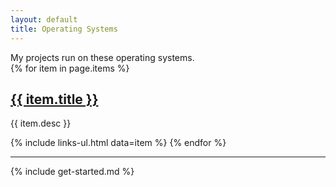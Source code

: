```yaml
---
layout: default
title: Operating Systems
---
```


<section markdown="1">
My projects run on these operating systems.
</section>

<section>
{% for item in page.items %}
 <h1><a href="{{ item.url }}">{{ item.title }}</a></h1>

 <p>{{ item.desc }}</p>

  {% include links-ul.html data=item %}
{% endfor %}
</section>

<hr>

<section markdown="1">
{% include get-started.md %}
</section>
